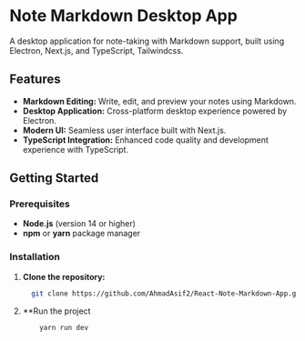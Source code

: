 # Note Markdown Desktop App

A desktop application for note-taking with Markdown support, built using Electron, Next.js, and TypeScript, Tailwindcss.

## Features

- **Markdown Editing:** Write, edit, and preview your notes using Markdown.
- **Desktop Application:** Cross-platform desktop experience powered by Electron.
- **Modern UI:** Seamless user interface built with Next.js.
- **TypeScript Integration:** Enhanced code quality and development experience with TypeScript.

## Getting Started

### Prerequisites

- **Node.js** (version 14 or higher)
- **npm** or **yarn** package manager

### Installation

1. **Clone the repository:**

   ```bash
     git clone https://github.com/AhmadAsif2/React-Note-Markdown-App.git

2. **Run the project

   ```bash
       yarn run dev
